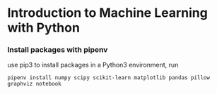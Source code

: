 # Introduction to Machine Learning with Python

### Install packages with pipenv
use pip3 to install packages in a Python3 environment, run

`pipenv install numpy scipy scikit-learn matplotlib pandas pillow graphviz notebook`
